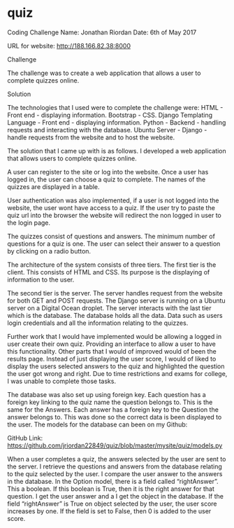 # quiz
Coding Challenge
Name: Jonathan Riordan
Date: 6th of May 2017

URL for website: http://188.166.82.38:8000

Challenge

The challenge was to create a web application that allows a user to complete quizzes online.

Solution

The technologies that I used were to complete the challenge were:
HTML - Front end - displaying information.
Bootstrap - CSS.
Django Templating Language - Front end - displaying information.
Python - Backend - handling requests and interacting with the database.
Ubuntu Server - Django - handle requests from the website and to host the website.


The solution that I came up with is as follows. I developed a web application that allows users to complete quizzes online. 

A user can register to the site or log into the website. Once a user has logged in, the user can choose a quiz to complete. The names of the quizzes are displayed in a table.

User authentication was also implemented, if a user is not logged into the website, the user wont have access to a quiz. If the user try to paste the quiz url into the browser the website will redirect the non logged in user to the login page.

The quizzes consist of questions and answers. The minimum number of questions for a quiz is one. The user can select their answer to a question by clicking on a radio button.

The architecture of the system consists of three tiers. The first tier is the client. This consists of HTML and CSS. Its purpose is the displaying of information to the user. 

The second tier is the server. The server handles request from the website for both GET and POST requests.  The Django server is running on a Ubuntu server on a Digital Ocean droplet. The server interacts with the last tier which is the database. The database holds all the data. Data such as users login credentials and all the information relating to the quizzes.

Further work that I would have implemented would be allowing a logged in user create their own quiz. Providing an interface to allow a user to have this functionality. Other parts that I would of improved would of been the results page. Instead of just displaying the user score, I would of liked to display the users selected answers to the quiz and highlighted the question the user got wrong and right. Due to time restrictions and exams for college, I was unable to complete those tasks. 

The database was also set up using foreign key. Each question has a foreign key linking to the quiz name the question belongs to. This is the same for the Answers. Each answer has a foreign key to the Question the answer belongs to. This was done so the correct data is been displayed to the user. The models for the database can been on my Github:

GitHub Link: https://github.com/jriordan22849/quiz/blob/master/mysite/quiz/models.py

When a user completes a quiz, the answers selected by the user are sent to the server. I retrieve the questions and answers from the database relating to the quiz selected by the user. I compare the user answer to the answers in the database. In the Option model, there is a field called “rightAnswer”. This a boolean. If this boolean is True, then it is the right answer for that question. I get the user answer and a I get the object in the database. If the field “rightAnswer” is True on  object selected by the user, the user score increases by one. If the field is set to False, then 0 is added to the user score. 
